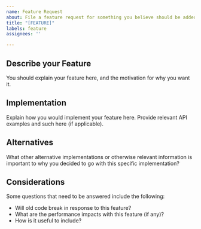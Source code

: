 ```yaml
---
name: Feature Request
about: File a feature request for something you believe should be added to jecs.
title: "[FEATURE]"
labels: feature
assignees: ''

---
```


## Describe your Feature

You should explain your feature here, and the motivation for why you want it.

## Implementation

Explain how you would implement your feature here. Provide relevant API examples and such here (if applicable).

## Alternatives

What other alternative implementations or otherwise relevant information is important to why you decided to go with this specific implementation?

## Considerations

Some questions that need to be answered include the following:
- Will old code break in response to this feature?
- What are the performance impacts with this feature (if any)?
- How is it useful to include?
